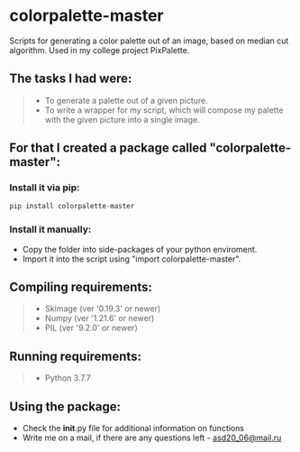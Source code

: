 # colorpalette-master
Scripts for generating a color palette out of an image, based on median cut algorithm. Used in my college project PixPalette.
## The tasks I had were: 
>- To generate a palette out of a given picture.
>- To write a wrapper for my script, which will compose my palette with the given picture into a single image.

## For that I created a package called "colorpalette-master":

### Install it via pip:
```python
pip install colorpalette-master
```
### Install it manually:
- Copy the folder into side-packages of your python enviroment.
- Import it into the script using "import colorpalette-master".

## Compiling requirements:
>- Skimage (ver '0.19.3' or newer)
>- Numpy (ver '1.21.6' or newer)
>- PIL (ver '9.2.0' or newer)

## Running requirements:
>- Python 3.7.7

## Using the package:
- Check the __init__.py file for additional information on functions
- Write me on a mail, if there are any questions left - asd20_06@mail.ru

